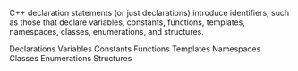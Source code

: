 C++ declaration statements (or just declarations) introduce identifiers, such as those that declare variables, constants, functions, templates, namespaces, classes, enumerations, and structures.

Declarations
  Variables
  Constants
  Functions
  Templates
  Namespaces
  Classes
  Enumerations
  Structures
